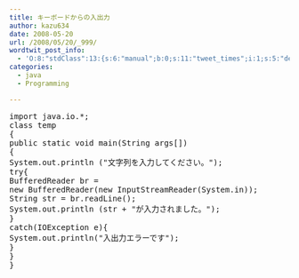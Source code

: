 ```yaml
---
title: キーボードからの入出力
author: kazu634
date: 2008-05-20
url: /2008/05/20/_999/
wordtwit_post_info:
  - 'O:8:"stdClass":13:{s:6:"manual";b:0;s:11:"tweet_times";i:1;s:5:"delay";i:0;s:7:"enabled";i:1;s:10:"separation";s:2:"60";s:7:"version";s:3:"3.7";s:14:"tweet_template";b:0;s:6:"status";i:2;s:6:"result";a:0:{}s:13:"tweet_counter";i:2;s:13:"tweet_log_ids";a:1:{i:0;i:4029;}s:9:"hash_tags";a:0:{}s:8:"accounts";a:1:{i:0;s:7:"kazu634";}}'
categories:
  - java
  - Programming

---
```

<div class="section">
<pre class="syntax-highlight">
<span class="synPreProc">import</span> java.io.*;
<span class="synType">class</span> temp
{
<span class="synType">public</span> <span class="synType">static</span> <span class="synType">void</span> main(String args[])
{
System.out.println (<span class="synConstant">&#34;文字列を入力してください。&#34;</span>);
<span class="synStatement">try</span>{
BufferedReader br =
<span class="synStatement">new</span> BufferedReader(<span class="synStatement">new</span> InputStreamReader(System.in));
String str = br.readLine();
System.out.println (str + <span class="synConstant">&#34;が入力されました。&#34;</span>);
}
<span class="synStatement">catch</span>(IOException e){
System.out.println(<span class="synConstant">&#34;入出力エラーです&#34;</span>);
}
}
}
</pre>
</div>